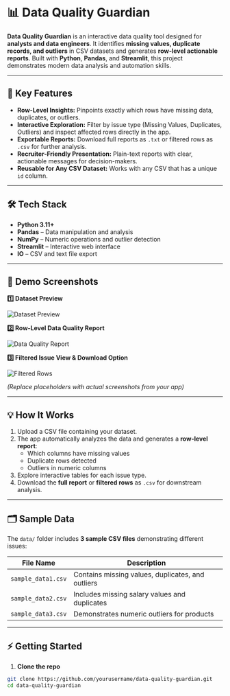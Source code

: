 # 📊 Data Quality Guardian

**Data Quality Guardian** is an interactive data quality tool designed for **analysts and data engineers**. It identifies **missing values, duplicate records, and outliers** in CSV datasets and generates **row-level actionable reports**. Built with **Python**, **Pandas**, and **Streamlit**, this project demonstrates modern data analysis and automation skills.

---

## 🚀 Key Features

- **Row-Level Insights:** Pinpoints exactly which rows have missing data, duplicates, or outliers.
- **Interactive Exploration:** Filter by issue type (Missing Values, Duplicates, Outliers) and inspect affected rows directly in the app.
- **Exportable Reports:** Download full reports as `.txt` or filtered rows as `.csv` for further analysis.
- **Recruiter-Friendly Presentation:** Plain-text reports with clear, actionable messages for decision-makers.
- **Reusable for Any CSV Dataset:** Works with any CSV that has a unique `id` column.

---

## 🛠️ Tech Stack

- **Python 3.11+**
- **Pandas** – Data manipulation and analysis  
- **NumPy** – Numeric operations and outlier detection  
- **Streamlit** – Interactive web interface  
- **IO** – CSV and text file export  

---

## 🎯 Demo Screenshots

**1️⃣ Dataset Preview**  

![Dataset Preview](https://via.placeholder.com/600x150.png?text=Dataset+Preview)

**2️⃣ Row-Level Data Quality Report**  

![Data Quality Report](https://via.placeholder.com/600x200.png?text=Row-Level+Report)

**3️⃣ Filtered Issue View & Download Option**  

![Filtered Rows](https://via.placeholder.com/600x200.png?text=Filtered+Rows+Download)

*(Replace placeholders with actual screenshots from your app)*

---

## 💡 How It Works

1. Upload a CSV file containing your dataset.  
2. The app automatically analyzes the data and generates a **row-level report**:  
   - Which columns have missing values  
   - Duplicate rows detected  
   - Outliers in numeric columns  
3. Explore interactive tables for each issue type.  
4. Download the **full report** or **filtered rows** as `.csv` for downstream analysis.

---

## 🗂️ Sample Data

The `data/` folder includes **3 sample CSV files** demonstrating different issues:

| File Name | Description |
|-----------|-------------|
| `sample_data1.csv` | Contains missing values, duplicates, and outliers |
| `sample_data2.csv` | Includes missing salary values and duplicates |
| `sample_data3.csv` | Demonstrates numeric outliers for products |

---

## ⚡ Getting Started

1. **Clone the repo**

```bash
git clone https://github.com/yourusername/data-quality-guardian.git
cd data-quality-guardian
